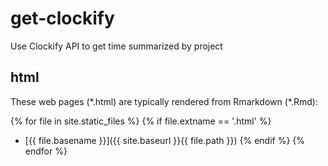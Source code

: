 # get-clockify
Use Clockify API to get time summarized by project

## html

These web pages (\*.html) are typically rendered from Rmarkdown (\*.Rmd):

<!-- Jekyll rendering: -->
{% for file in site.static_files %}
  {% if file.extname == '.html' %}
* [{{ file.basename }}]({{ site.baseurl }}{{ file.path }})
  {% endif %}
{% endfor %}
